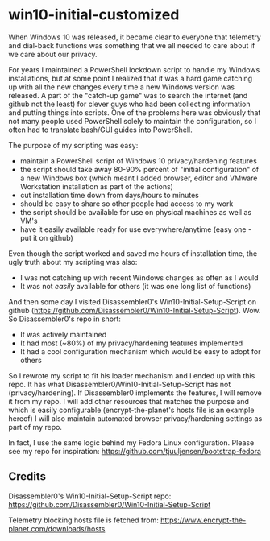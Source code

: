 # win10-initial-customized
When Windows 10 was released, it became clear to everyone that telemetry and dial-back functions was
something that we all needed to care about if we care about our privacy.

For years I maintained a PowerShell lockdown script to handle my Windows installations, but at some point
I realized that it was a hard game catching up with all the new changes every time a new Windows version was released.
A part of the "catch-up game" was to search the internet (and github not the least) for clever guys who had been
collecting information and putting things into scripts. One of the problems here was obviously that not many people
used PowerShell solely to maintain the configuration, so I often had to translate bash/GUI guides into PowerShell.

The purpose of my scripting was easy:
- maintain a PowerShell script of Windows 10 privacy/hardening features
- the script should take away 80-90% percent of "initial configuration" of a new Windows box (which meant I added browser, editor and VMware Workstation installation as part of the actions)
- cut installation time down from days/hours to minutes
- should be easy to share so other people had access to my work
- the script should be available for use on physical machines as well as VM's
- have it easily available ready for use everywhere/anytime (easy one - put it on github)

Even though the script worked and saved me hours of installation time, the ugly truth about my scripting was also:
- I was not catching up with recent Windows changes as often as I would
- It was not *easily* available for others (it was one long list of functions)

And then some day I visited Disassembler0's Win10-Initial-Setup-Script on github (https://github.com/Disassembler0/Win10-Initial-Setup-Script).
Wow. So Disassembler0's repo in short:
- It was actively maintained
- It had most (~80%) of my privacy/hardening features implemented
- It had a cool configuration mechanism which would be easy to adopt for others

So I rewrote my script to fit his loader mechanism and I ended up with this repo. It has what Disassembler0/Win10-Initial-Setup-Script has not (privacy/hardening). If Disassembler0 implements the features, I will remove it from my repo.
I will add other resources that matches the purpose and which is easily configurable (encrypt-the-planet's hosts file is an example hereof)
I will also maintain automated browser privacy/hardening settings as part of my repo.

In fact, I use the same logic behind my Fedora Linux configuration. Please see my repo for inspiration: https://github.com/tjuuljensen/bootstrap-fedora

## Credits

Disassembler0's Win10-Initial-Setup-Script repo:
https://github.com/Disassembler0/Win10-Initial-Setup-Script

Telemetry blocking hosts file is fetched from:
https://www.encrypt-the-planet.com/downloads/hosts
